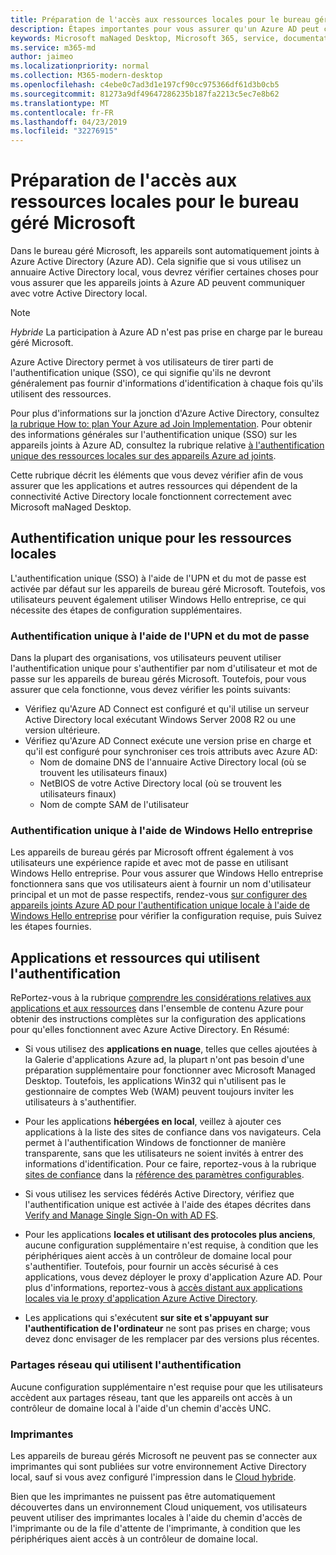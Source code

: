 ```yaml
---
title: Préparation de l'accès aux ressources locales pour le bureau géré Microsoft
description: Étapes importantes pour vous assurer qu'un Azure AD peut communiquer avec AD sur site pour fournir l'authentification
keywords: Microsoft maNaged Desktop, Microsoft 365, service, documentation
ms.service: m365-md
author: jaimeo
ms.localizationpriority: normal
ms.collection: M365-modern-desktop
ms.openlocfilehash: c4ebe0c7ad3d1e197cf90cc975366df61d3b0cb5
ms.sourcegitcommit: 81273a9df49647286235b187fa2213c5ec7e8b62
ms.translationtype: MT
ms.contentlocale: fr-FR
ms.lasthandoff: 04/23/2019
ms.locfileid: "32276915"
---
```

#  <a name="prepare-on-premises-resources-access-for-microsoft-managed-desktop"></a>Préparation de l'accès aux ressources locales pour le bureau géré Microsoft

Dans le bureau géré Microsoft, les appareils sont automatiquement joints à Azure Active Directory (Azure AD). Cela signifie que si vous utilisez un annuaire Active Directory local, vous devrez vérifier certaines choses pour vous assurer que les appareils joints à Azure AD peuvent communiquer avec votre Active Directory local. 

> [!NOTE]  
> *Hybride* La participation à Azure AD n'est pas prise en charge par le bureau géré Microsoft.

Azure Active Directory permet à vos utilisateurs de tirer parti de l'authentification unique (SSO), ce qui signifie qu'ils ne devront généralement pas fournir d'informations d'identification à chaque fois qu'ils utilisent des ressources.

Pour plus d'informations sur la jonction d'Azure Active Directory, consultez [la rubrique How to: plan Your Azure ad Join Implementation](https://docs.microsoft.com/azure/active-directory/devices/azureadjoin-plan). Pour obtenir des informations générales sur l'authentification unique (SSO) sur les appareils joints à Azure AD, consultez la rubrique relative [à l'authentification unique des ressources locales sur des appareils Azure ad joints](https://docs.microsoft.com/azure/active-directory/devices/azuread-join-sso#how-it-works).


Cette rubrique décrit les éléments que vous devez vérifier afin de vous assurer que les applications et autres ressources qui dépendent de la connectivité Active Directory locale fonctionnent correctement avec Microsoft maNaged Desktop.


## <a name="single-sign-on-for-on-premises-resources"></a>Authentification unique pour les ressources locales

L'authentification unique (SSO) à l'aide de l'UPN et du mot de passe est activée par défaut sur les appareils de bureau géré Microsoft. Toutefois, vos utilisateurs peuvent également utiliser Windows Hello entreprise, ce qui nécessite des étapes de configuration supplémentaires. 

### <a name="single-sign-on-by-using-upn-and-password"></a>Authentification unique à l'aide de l'UPN et du mot de passe

Dans la plupart des organisations, vos utilisateurs peuvent utiliser l'authentification unique pour s'authentifier par nom d'utilisateur et mot de passe sur les appareils de bureau gérés Microsoft. Toutefois, pour vous assurer que cela fonctionne, vous devez vérifier les points suivants:

- Vérifiez qu'Azure AD Connect est configuré et qu'il utilise un serveur Active Directory local exécutant Windows Server 2008 R2 ou une version ultérieure.
- Vérifiez qu'Azure AD Connect exécute une version prise en charge et qu'il est configuré pour synchroniser ces trois attributs avec Azure AD: 
    - Nom de domaine DNS de l'annuaire Active Directory local (où se trouvent les utilisateurs finaux)
    - NetBIOS de votre Active Directory local (où se trouvent les utilisateurs finaux)
    - Nom de compte SAM de l'utilisateur


### <a name="single-sign-on-by-using-windows-hello-for-business"></a>Authentification unique à l'aide de Windows Hello entreprise

Les appareils de bureau gérés par Microsoft offrent également à vos utilisateurs une expérience rapide et avec mot de passe en utilisant Windows Hello entreprise. Pour vous assurer que Windows Hello entreprise fonctionnera sans que vos utilisateurs aient à fournir un nom d'utilisateur principal et un mot de passe respectifs, rendez-vous [sur configurer des appareils joints Azure AD pour l'authentification unique locale à l'aide de Windows Hello entreprise](https://docs.microsoft.com/windows/security/identity-protection/hello-for-business/hello-hybrid-aadj-sso-base) pour vérifier la configuration requise, puis Suivez les étapes fournies.


## <a name="apps-and-resources-that-use-authentication"></a>Applications et ressources qui utilisent l'authentification

RePortez-vous à la rubrique [comprendre les considérations relatives aux applications et aux ressources](https://docs.microsoft.com/azure/active-directory/devices/azureadjoin-plan#understand-considerations-for-applications-and-resources) dans l'ensemble de contenu Azure pour obtenir des instructions complètes sur la configuration des applications pour qu'elles fonctionnent avec Azure Active Directory. En Résumé:


- Si vous utilisez des **applications en nuage**, telles que celles ajoutées à la Galerie d'applications Azure ad, la plupart n'ont pas besoin d'une préparation supplémentaire pour fonctionner avec Microsoft Managed Desktop. Toutefois, les applications Win32 qui n'utilisent pas le gestionnaire de comptes Web (WAM) peuvent toujours inviter les utilisateurs à s'authentifier.

- Pour les applications **hébergées en local**, veillez à ajouter ces applications à la liste des sites de confiance dans vos navigateurs. Cela permet à l'authentification Windows de fonctionner de manière transparente, sans que les utilisateurs ne soient invités à entrer des informations d'identification. Pour ce faire, reportez-vous à la rubrique [sites de confiance](https://docs.microsoft.com/microsoft-365/managed-desktop/working-with-managed-desktop/config-setting-ref#trusted-sites) dans la [référence des paramètres configurables](https://docs.microsoft.com/microsoft-365/managed-desktop/working-with-managed-desktop/config-setting-ref).

- Si vous utilisez les services fédérés Active Directory, vérifiez que l'authentification unique est activée à l'aide des étapes décrites dans [Verify and Manage Single Sign-On with AD FS](https://docs.microsoft.com/previous-versions/azure/azure-services/jj151809(v=azure.100)). 

- Pour les applications **locales et utilisant des protocoles plus anciens**, aucune configuration supplémentaire n'est requise, à condition que les périphériques aient accès à un contrôleur de domaine local pour s'authentifier. Toutefois, pour fournir un accès sécurisé à ces applications, vous devez déployer le proxy d'application Azure AD. Pour plus d'informations, reportez-vous à [accès distant aux applications locales via le proxy d'application Azure Active Directory](https://docs.microsoft.com/azure/active-directory/manage-apps/application-proxy).

- Les applications qui s'exécutent **sur site et s'appuyant sur l'authentification de l'ordinateur** ne sont pas prises en charge; vous devez donc envisager de les remplacer par des versions plus récentes.

### <a name="network-shares-that-use-authentication"></a>Partages réseau qui utilisent l'authentification

Aucune configuration supplémentaire n'est requise pour que les utilisateurs accèdent aux partages réseau, tant que les appareils ont accès à un contrôleur de domaine local à l'aide d'un chemin d'accès UNC.

### <a name="printers"></a>Imprimantes

Les appareils de bureau gérés Microsoft ne peuvent pas se connecter aux imprimantes qui sont publiées sur votre environnement Active Directory local, sauf si vous avez configuré l'impression dans le [Cloud hybride](https://docs.microsoft.com/windows-server/administration/hybrid-cloud-print/hybrid-cloud-print-deploy).

Bien que les imprimantes ne puissent pas être automatiquement découvertes dans un environnement Cloud uniquement, vos utilisateurs peuvent utiliser des imprimantes locales à l'aide du chemin d'accès de l'imprimante ou de la file d'attente de l'imprimante, à condition que les périphériques aient accès à un contrôleur de domaine local.

<!--add fuller material on printers when available-->
